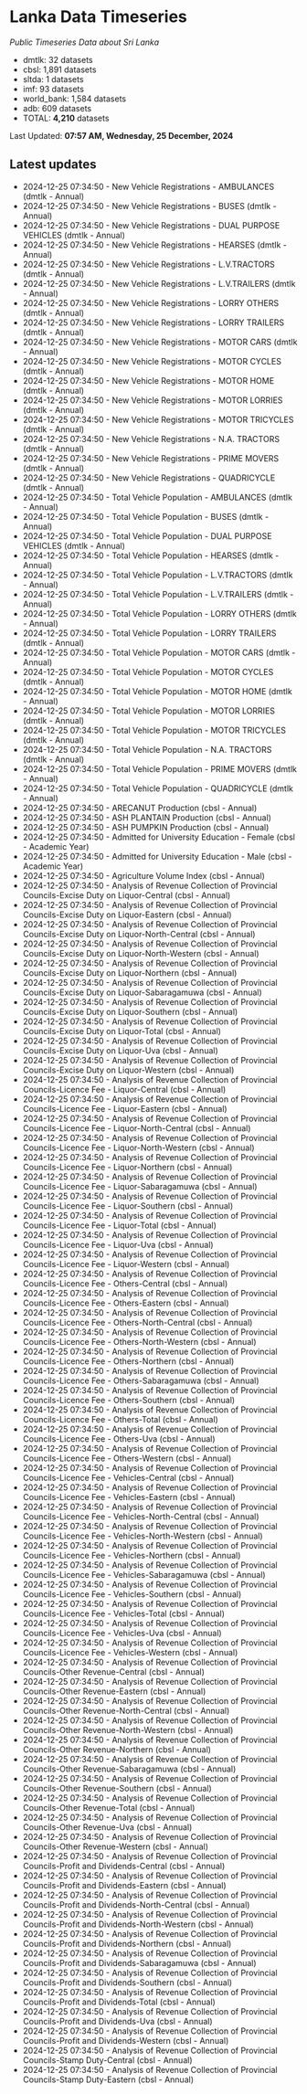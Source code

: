 # Lanka Data Timeseries
*Public Timeseries Data about Sri Lanka*

* dmtlk: 32 datasets
* cbsl: 1,891 datasets
* sltda: 1 datasets
* imf: 93 datasets
* world_bank: 1,584 datasets
* adb: 609 datasets
* TOTAL: **4,210** datasets

Last Updated: **07:57 AM, Wednesday, 25 December, 2024**

## Latest updates

* 2024-12-25 07:34:50 - New Vehicle Registrations - AMBULANCES (dmtlk - Annual)
* 2024-12-25 07:34:50 - New Vehicle Registrations - BUSES (dmtlk - Annual)
* 2024-12-25 07:34:50 - New Vehicle Registrations - DUAL PURPOSE VEHICLES (dmtlk - Annual)
* 2024-12-25 07:34:50 - New Vehicle Registrations - HEARSES (dmtlk - Annual)
* 2024-12-25 07:34:50 - New Vehicle Registrations - L.V.TRACTORS (dmtlk - Annual)
* 2024-12-25 07:34:50 - New Vehicle Registrations - L.V.TRAILERS (dmtlk - Annual)
* 2024-12-25 07:34:50 - New Vehicle Registrations - LORRY OTHERS (dmtlk - Annual)
* 2024-12-25 07:34:50 - New Vehicle Registrations - LORRY TRAILERS (dmtlk - Annual)
* 2024-12-25 07:34:50 - New Vehicle Registrations - MOTOR CARS (dmtlk - Annual)
* 2024-12-25 07:34:50 - New Vehicle Registrations - MOTOR CYCLES (dmtlk - Annual)
* 2024-12-25 07:34:50 - New Vehicle Registrations - MOTOR HOME (dmtlk - Annual)
* 2024-12-25 07:34:50 - New Vehicle Registrations - MOTOR LORRIES (dmtlk - Annual)
* 2024-12-25 07:34:50 - New Vehicle Registrations - MOTOR TRICYCLES (dmtlk - Annual)
* 2024-12-25 07:34:50 - New Vehicle Registrations - N.A. TRACTORS (dmtlk - Annual)
* 2024-12-25 07:34:50 - New Vehicle Registrations - PRIME MOVERS (dmtlk - Annual)
* 2024-12-25 07:34:50 - New Vehicle Registrations - QUADRICYCLE (dmtlk - Annual)
* 2024-12-25 07:34:50 - Total Vehicle Population - AMBULANCES (dmtlk - Annual)
* 2024-12-25 07:34:50 - Total Vehicle Population - BUSES (dmtlk - Annual)
* 2024-12-25 07:34:50 - Total Vehicle Population - DUAL PURPOSE VEHICLES (dmtlk - Annual)
* 2024-12-25 07:34:50 - Total Vehicle Population - HEARSES (dmtlk - Annual)
* 2024-12-25 07:34:50 - Total Vehicle Population - L.V.TRACTORS (dmtlk - Annual)
* 2024-12-25 07:34:50 - Total Vehicle Population - L.V.TRAILERS (dmtlk - Annual)
* 2024-12-25 07:34:50 - Total Vehicle Population - LORRY OTHERS (dmtlk - Annual)
* 2024-12-25 07:34:50 - Total Vehicle Population - LORRY TRAILERS (dmtlk - Annual)
* 2024-12-25 07:34:50 - Total Vehicle Population - MOTOR CARS (dmtlk - Annual)
* 2024-12-25 07:34:50 - Total Vehicle Population - MOTOR CYCLES (dmtlk - Annual)
* 2024-12-25 07:34:50 - Total Vehicle Population - MOTOR HOME (dmtlk - Annual)
* 2024-12-25 07:34:50 - Total Vehicle Population - MOTOR LORRIES (dmtlk - Annual)
* 2024-12-25 07:34:50 - Total Vehicle Population - MOTOR TRICYCLES (dmtlk - Annual)
* 2024-12-25 07:34:50 - Total Vehicle Population - N.A. TRACTORS (dmtlk - Annual)
* 2024-12-25 07:34:50 - Total Vehicle Population - PRIME MOVERS (dmtlk - Annual)
* 2024-12-25 07:34:50 - Total Vehicle Population - QUADRICYCLE (dmtlk - Annual)
* 2024-12-25 07:34:50 - ARECANUT Production (cbsl - Annual)
* 2024-12-25 07:34:50 - ASH PLANTAIN Production (cbsl - Annual)
* 2024-12-25 07:34:50 - ASH PUMPKIN Production (cbsl - Annual)
* 2024-12-25 07:34:50 - Admitted for University Education - Female (cbsl - Academic Year)
* 2024-12-25 07:34:50 - Admitted for University Education - Male (cbsl - Academic Year)
* 2024-12-25 07:34:50 - Agriculture Volume Index (cbsl - Annual)
* 2024-12-25 07:34:50 - Analysis of Revenue Collection of Provincial Councils-Excise Duty on Liquor-Central (cbsl - Annual)
* 2024-12-25 07:34:50 - Analysis of Revenue Collection of Provincial Councils-Excise Duty on Liquor-Eastern (cbsl - Annual)
* 2024-12-25 07:34:50 - Analysis of Revenue Collection of Provincial Councils-Excise Duty on Liquor-North-Central (cbsl - Annual)
* 2024-12-25 07:34:50 - Analysis of Revenue Collection of Provincial Councils-Excise Duty on Liquor-North-Western (cbsl - Annual)
* 2024-12-25 07:34:50 - Analysis of Revenue Collection of Provincial Councils-Excise Duty on Liquor-Northern (cbsl - Annual)
* 2024-12-25 07:34:50 - Analysis of Revenue Collection of Provincial Councils-Excise Duty on Liquor-Sabaragamuwa (cbsl - Annual)
* 2024-12-25 07:34:50 - Analysis of Revenue Collection of Provincial Councils-Excise Duty on Liquor-Southern (cbsl - Annual)
* 2024-12-25 07:34:50 - Analysis of Revenue Collection of Provincial Councils-Excise Duty on Liquor-Total (cbsl - Annual)
* 2024-12-25 07:34:50 - Analysis of Revenue Collection of Provincial Councils-Excise Duty on Liquor-Uva (cbsl - Annual)
* 2024-12-25 07:34:50 - Analysis of Revenue Collection of Provincial Councils-Excise Duty on Liquor-Western (cbsl - Annual)
* 2024-12-25 07:34:50 - Analysis of Revenue Collection of Provincial Councils-Licence Fee - Liquor-Central (cbsl - Annual)
* 2024-12-25 07:34:50 - Analysis of Revenue Collection of Provincial Councils-Licence Fee - Liquor-Eastern (cbsl - Annual)
* 2024-12-25 07:34:50 - Analysis of Revenue Collection of Provincial Councils-Licence Fee - Liquor-North-Central (cbsl - Annual)
* 2024-12-25 07:34:50 - Analysis of Revenue Collection of Provincial Councils-Licence Fee - Liquor-North-Western (cbsl - Annual)
* 2024-12-25 07:34:50 - Analysis of Revenue Collection of Provincial Councils-Licence Fee - Liquor-Northern (cbsl - Annual)
* 2024-12-25 07:34:50 - Analysis of Revenue Collection of Provincial Councils-Licence Fee - Liquor-Sabaragamuwa (cbsl - Annual)
* 2024-12-25 07:34:50 - Analysis of Revenue Collection of Provincial Councils-Licence Fee - Liquor-Southern (cbsl - Annual)
* 2024-12-25 07:34:50 - Analysis of Revenue Collection of Provincial Councils-Licence Fee - Liquor-Total (cbsl - Annual)
* 2024-12-25 07:34:50 - Analysis of Revenue Collection of Provincial Councils-Licence Fee - Liquor-Uva (cbsl - Annual)
* 2024-12-25 07:34:50 - Analysis of Revenue Collection of Provincial Councils-Licence Fee - Liquor-Western (cbsl - Annual)
* 2024-12-25 07:34:50 - Analysis of Revenue Collection of Provincial Councils-Licence Fee - Others-Central (cbsl - Annual)
* 2024-12-25 07:34:50 - Analysis of Revenue Collection of Provincial Councils-Licence Fee - Others-Eastern (cbsl - Annual)
* 2024-12-25 07:34:50 - Analysis of Revenue Collection of Provincial Councils-Licence Fee - Others-North-Central (cbsl - Annual)
* 2024-12-25 07:34:50 - Analysis of Revenue Collection of Provincial Councils-Licence Fee - Others-North-Western (cbsl - Annual)
* 2024-12-25 07:34:50 - Analysis of Revenue Collection of Provincial Councils-Licence Fee - Others-Northern (cbsl - Annual)
* 2024-12-25 07:34:50 - Analysis of Revenue Collection of Provincial Councils-Licence Fee - Others-Sabaragamuwa (cbsl - Annual)
* 2024-12-25 07:34:50 - Analysis of Revenue Collection of Provincial Councils-Licence Fee - Others-Southern (cbsl - Annual)
* 2024-12-25 07:34:50 - Analysis of Revenue Collection of Provincial Councils-Licence Fee - Others-Total (cbsl - Annual)
* 2024-12-25 07:34:50 - Analysis of Revenue Collection of Provincial Councils-Licence Fee - Others-Uva (cbsl - Annual)
* 2024-12-25 07:34:50 - Analysis of Revenue Collection of Provincial Councils-Licence Fee - Others-Western (cbsl - Annual)
* 2024-12-25 07:34:50 - Analysis of Revenue Collection of Provincial Councils-Licence Fee - Vehicles-Central (cbsl - Annual)
* 2024-12-25 07:34:50 - Analysis of Revenue Collection of Provincial Councils-Licence Fee - Vehicles-Eastern (cbsl - Annual)
* 2024-12-25 07:34:50 - Analysis of Revenue Collection of Provincial Councils-Licence Fee - Vehicles-North-Central (cbsl - Annual)
* 2024-12-25 07:34:50 - Analysis of Revenue Collection of Provincial Councils-Licence Fee - Vehicles-North-Western (cbsl - Annual)
* 2024-12-25 07:34:50 - Analysis of Revenue Collection of Provincial Councils-Licence Fee - Vehicles-Northern (cbsl - Annual)
* 2024-12-25 07:34:50 - Analysis of Revenue Collection of Provincial Councils-Licence Fee - Vehicles-Sabaragamuwa (cbsl - Annual)
* 2024-12-25 07:34:50 - Analysis of Revenue Collection of Provincial Councils-Licence Fee - Vehicles-Southern (cbsl - Annual)
* 2024-12-25 07:34:50 - Analysis of Revenue Collection of Provincial Councils-Licence Fee - Vehicles-Total (cbsl - Annual)
* 2024-12-25 07:34:50 - Analysis of Revenue Collection of Provincial Councils-Licence Fee - Vehicles-Uva (cbsl - Annual)
* 2024-12-25 07:34:50 - Analysis of Revenue Collection of Provincial Councils-Licence Fee - Vehicles-Western (cbsl - Annual)
* 2024-12-25 07:34:50 - Analysis of Revenue Collection of Provincial Councils-Other Revenue-Central (cbsl - Annual)
* 2024-12-25 07:34:50 - Analysis of Revenue Collection of Provincial Councils-Other Revenue-Eastern (cbsl - Annual)
* 2024-12-25 07:34:50 - Analysis of Revenue Collection of Provincial Councils-Other Revenue-North-Central (cbsl - Annual)
* 2024-12-25 07:34:50 - Analysis of Revenue Collection of Provincial Councils-Other Revenue-North-Western (cbsl - Annual)
* 2024-12-25 07:34:50 - Analysis of Revenue Collection of Provincial Councils-Other Revenue-Northern (cbsl - Annual)
* 2024-12-25 07:34:50 - Analysis of Revenue Collection of Provincial Councils-Other Revenue-Sabaragamuwa (cbsl - Annual)
* 2024-12-25 07:34:50 - Analysis of Revenue Collection of Provincial Councils-Other Revenue-Southern (cbsl - Annual)
* 2024-12-25 07:34:50 - Analysis of Revenue Collection of Provincial Councils-Other Revenue-Total (cbsl - Annual)
* 2024-12-25 07:34:50 - Analysis of Revenue Collection of Provincial Councils-Other Revenue-Uva (cbsl - Annual)
* 2024-12-25 07:34:50 - Analysis of Revenue Collection of Provincial Councils-Other Revenue-Western (cbsl - Annual)
* 2024-12-25 07:34:50 - Analysis of Revenue Collection of Provincial Councils-Profit and Dividends-Central (cbsl - Annual)
* 2024-12-25 07:34:50 - Analysis of Revenue Collection of Provincial Councils-Profit and Dividends-Eastern (cbsl - Annual)
* 2024-12-25 07:34:50 - Analysis of Revenue Collection of Provincial Councils-Profit and Dividends-North-Central (cbsl - Annual)
* 2024-12-25 07:34:50 - Analysis of Revenue Collection of Provincial Councils-Profit and Dividends-North-Western (cbsl - Annual)
* 2024-12-25 07:34:50 - Analysis of Revenue Collection of Provincial Councils-Profit and Dividends-Northern (cbsl - Annual)
* 2024-12-25 07:34:50 - Analysis of Revenue Collection of Provincial Councils-Profit and Dividends-Sabaragamuwa (cbsl - Annual)
* 2024-12-25 07:34:50 - Analysis of Revenue Collection of Provincial Councils-Profit and Dividends-Southern (cbsl - Annual)
* 2024-12-25 07:34:50 - Analysis of Revenue Collection of Provincial Councils-Profit and Dividends-Total (cbsl - Annual)
* 2024-12-25 07:34:50 - Analysis of Revenue Collection of Provincial Councils-Profit and Dividends-Uva (cbsl - Annual)
* 2024-12-25 07:34:50 - Analysis of Revenue Collection of Provincial Councils-Profit and Dividends-Western (cbsl - Annual)
* 2024-12-25 07:34:50 - Analysis of Revenue Collection of Provincial Councils-Stamp Duty-Central (cbsl - Annual)
* 2024-12-25 07:34:50 - Analysis of Revenue Collection of Provincial Councils-Stamp Duty-Eastern (cbsl - Annual)